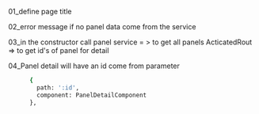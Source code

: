 01_define page title

02_error message if no panel data come from the service

03_in the constructor call
    panel service = > to get all panels
    ActicatedRout => to get id's of panel for detail


04_Panel detail will have an id come from parameter

```bash
      {
        path: ':id',
        component: PanelDetailComponent
      },

```